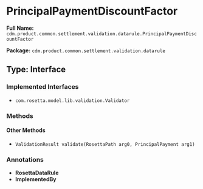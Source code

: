 # PrincipalPaymentDiscountFactor

**Full Name:** `cdm.product.common.settlement.validation.datarule.PrincipalPaymentDiscountFactor`

**Package:** `cdm.product.common.settlement.validation.datarule`

## Type: Interface

### Implemented Interfaces

- `com.rosetta.model.lib.validation.Validator`

### Methods

#### Other Methods

- `ValidationResult validate(RosettaPath arg0, PrincipalPayment arg1)`

### Annotations

- **RosettaDataRule**
- **ImplementedBy**

